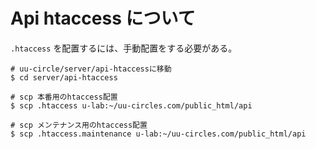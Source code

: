 # Api htaccess について

`.htaccess` を配置するには、手動配置をする必要がある。

```shell
# uu-circle/server/api-htaccessに移動
$ cd server/api-htaccess

# scp 本番用のhtaccess配置
$ scp .htaccess u-lab:~/uu-circles.com/public_html/api

# scp メンテナンス用のhtaccess配置
$ scp .htaccess.maintenance u-lab:~/uu-circles.com/public_html/api
```
